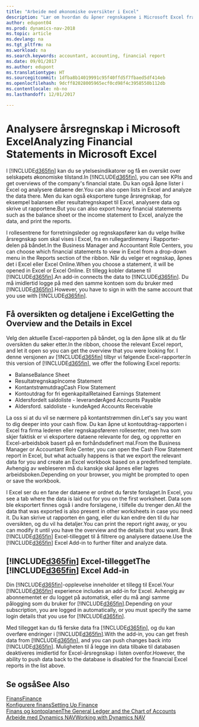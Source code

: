 ```yaml
---
title: "Arbeide med økonomiske oversikter i Excel"
description: "Lær om hvordan du åpner regnskapene i Microsoft Excel fra Dynamics NAV for bedre analyser."
author: edupont04
ms.prod: dynamics-nav-2018
ms.topic: article
ms.devlang: na
ms.tgt_pltfrm: na
ms.workload: na
ms.search.keywords: accountant, accounting, financial report
ms.date: 09/01/2017
ms.author: edupont
ms.translationtype: HT
ms.sourcegitcommit: 1dfba8b14019991c95f40ffd5f7fbaed5df414eb
ms.openlocfilehash: 9dcff82028005965ecf0cd98f4c3958550b112db
ms.contentlocale: nb-no
ms.lasthandoff: 12/01/2017

---
```

# <a name="analyzing-financial-statements-in-microsoft-excel"></a><span data-ttu-id="31860-103">Analysere årsregnskap i Microsoft Excel</span><span class="sxs-lookup"><span data-stu-id="31860-103">Analyzing Financial Statements in Microsoft Excel</span></span>
<span data-ttu-id="31860-104">I [!INCLUDE[d365fin](includes/d365fin_md.md)] kan du se ytelsesindikatorer og få en oversikt over selskapets økonomiske tilstand.</span><span class="sxs-lookup"><span data-stu-id="31860-104">In [!INCLUDE[d365fin](includes/d365fin_md.md)], you can see KPIs and get overviews of the company's financial state.</span></span> <span data-ttu-id="31860-105">Du kan også åpne lister i Excel og analysere dataene der.</span><span class="sxs-lookup"><span data-stu-id="31860-105">You can also open lists in Excel and analyze the data there.</span></span> <span data-ttu-id="31860-106">Men du kan også eksportere tunge årsregnskap, for eksempel balansen eller resultatregnskapet til Excel, analysere data og skrive ut rapportene.</span><span class="sxs-lookup"><span data-stu-id="31860-106">But you can also export heavy financial statements such as the balance sheet or the income statement to Excel, analyze the data, and print the reports.</span></span>  

<span data-ttu-id="31860-107">I rollesentrene for forretningsleder og regnskapsfører kan du velge hvilke årsregnskap som skal vises i Excel, fra en rullegardinmeny i Rapporter-delen på båndet.</span><span class="sxs-lookup"><span data-stu-id="31860-107">In the Business Manager and Accountant Role Centers, you can choose which financial statements to view in Excel from a drop-down menu in the Reports section of the ribbon.</span></span> <span data-ttu-id="31860-108">Når du velger et regnskap, åpnes det i Excel eller Excel Online.</span><span class="sxs-lookup"><span data-stu-id="31860-108">When you choose a statement, it will be opened in Excel or Excel Online.</span></span> <span data-ttu-id="31860-109">Et tillegg kobler dataene til [!INCLUDE[d365fin](includes/d365fin_md.md)].</span><span class="sxs-lookup"><span data-stu-id="31860-109">An add-in connects the data to [!INCLUDE[d365fin](includes/d365fin_md.md)].</span></span> <span data-ttu-id="31860-110">Du må imidlertid logge på med den samme kontoen som du bruker med [!INCLUDE[d365fin](includes/d365fin_md.md)].</span><span class="sxs-lookup"><span data-stu-id="31860-110">However, you have to sign in with the same account that you use with [!INCLUDE[d365fin](includes/d365fin_md.md)].</span></span>  

## <a name="getting-the-overview-and-the-details-in-excel"></a><span data-ttu-id="31860-111">Få oversikten og detaljene i Excel</span><span class="sxs-lookup"><span data-stu-id="31860-111">Getting the Overview and the Details in Excel</span></span>
<span data-ttu-id="31860-112">Velg den aktuelle Excel-rapporten på båndet, og la den åpne slik at du får oversikten du søker etter.</span><span class="sxs-lookup"><span data-stu-id="31860-112">In the ribbon, choose the relevant Excel report, and let it open so you can get the overview that you were looking for.</span></span> <span data-ttu-id="31860-113">I denne versjonen av [!INCLUDE[d365fin](includes/d365fin_md.md)] tilbyr vi følgende Excel-rapporter:</span><span class="sxs-lookup"><span data-stu-id="31860-113">In this version of [!INCLUDE[d365fin](includes/d365fin_md.md)], we offer the following Excel reports:</span></span>

- <span data-ttu-id="31860-114">Balanse</span><span class="sxs-lookup"><span data-stu-id="31860-114">Balance Sheet</span></span>  
- <span data-ttu-id="31860-115">Resultatregnskap</span><span class="sxs-lookup"><span data-stu-id="31860-115">Income Statement</span></span>  
- <span data-ttu-id="31860-116">Kontantstrømutdrag</span><span class="sxs-lookup"><span data-stu-id="31860-116">Cash Flow Statement</span></span>  
- <span data-ttu-id="31860-117">Kontoutdrag for fri egenkapital</span><span class="sxs-lookup"><span data-stu-id="31860-117">Retained Earnings Statement</span></span>  
- <span data-ttu-id="31860-118">Aldersfordelt saldoliste - leverandør</span><span class="sxs-lookup"><span data-stu-id="31860-118">Aged Accounts Payable</span></span>  
- <span data-ttu-id="31860-119">Aldersford. saldoliste - kunde</span><span class="sxs-lookup"><span data-stu-id="31860-119">Aged Accounts Receivable</span></span>  

<span data-ttu-id="31860-120">La oss si at du vil se nærmere på kontantstrømmen din.</span><span class="sxs-lookup"><span data-stu-id="31860-120">Let's say you want to dig deeper into your cash flow.</span></span> <span data-ttu-id="31860-121">Du kan åpne ut kontoutdrag-rapporten i Excel fra firma lederen eller regnskapsføreren rollesenter, men hva som skjer faktisk er vi eksportere dataene relevante for deg, og oppretter en Excel-arbeidsbok basert på en forhåndsdefinert mal.</span><span class="sxs-lookup"><span data-stu-id="31860-121">From the Business Manager or Accountant Role Center, you can open the Cash Flow Statement report in Excel, but what actually happens is that we export the relevant data for you and create an Excel workbook based on a predefined template.</span></span> <span data-ttu-id="31860-122">Avhengig av webleseren må du kanskje skal åpnes eller lagres arbeidsboken.</span><span class="sxs-lookup"><span data-stu-id="31860-122">Depending on your browser, you might be prompted to open or save the workbook.</span></span>  

<span data-ttu-id="31860-123">I Excel ser du en fane der dataene er ordnet du første forslaget.</span><span class="sxs-lookup"><span data-stu-id="31860-123">In Excel, you see a tab where the data is laid out for you on the first worksheet.</span></span> <span data-ttu-id="31860-124">Data som ble eksportert finnes også i andre forslagene, i tilfelle du trenger den.</span><span class="sxs-lookup"><span data-stu-id="31860-124">All the data that was exported is also present in other worksheets in case you need it.</span></span> <span data-ttu-id="31860-125">Du kan skrive ut rapporten én gang, eller du kan endre den til du har oversikten, og du vil ha detaljer.</span><span class="sxs-lookup"><span data-stu-id="31860-125">You can print the report right away, or you can modify it until you have the overview and the details that you want.</span></span> <span data-ttu-id="31860-126">Bruk [!INCLUDE[d365fin](includes/d365fin_md.md)] Excel-tillegget til å filtrere og analysere dataene.</span><span class="sxs-lookup"><span data-stu-id="31860-126">Use the [!INCLUDE[d365fin](includes/d365fin_md.md)] Excel Add-in to further filter and analyze data.</span></span>  

## <a name="the-included365finincludesd365finmdmd-excel-add-in"></a><span data-ttu-id="31860-127">[!INCLUDE[d365fin](includes/d365fin_md.md)] Excel-tillegget</span><span class="sxs-lookup"><span data-stu-id="31860-127">The [!INCLUDE[d365fin](includes/d365fin_md.md)] Excel Add-in</span></span>
<span data-ttu-id="31860-128">Din [!INCLUDE[d365fin](includes/d365fin_md.md)]-opplevelse inneholder et tillegg til Excel.</span><span class="sxs-lookup"><span data-stu-id="31860-128">Your [!INCLUDE[d365fin](includes/d365fin_md.md)] experience includes an add-in for Excel.</span></span> <span data-ttu-id="31860-129">Avhengig av abonnementet er du logget på automatisk, eller du må angi samme pålogging som du bruker for [!INCLUDE[d365fin](includes/d365fin_md.md)].</span><span class="sxs-lookup"><span data-stu-id="31860-129">Depending on your subscription, you are logged in automatically, or you must specify the same login details that you use for [!INCLUDE[d365fin](includes/d365fin_md.md)].</span></span>  

<span data-ttu-id="31860-130">Med tillegget kan du få ferske data fra [!INCLUDE[d365fin](includes/d365fin_md.md)], og du kan overføre endringer i [!INCLUDE[d365fin](includes/d365fin_md.md)].</span><span class="sxs-lookup"><span data-stu-id="31860-130">With the add-in, you can get fresh data from [!INCLUDE[d365fin](includes/d365fin_md.md)], and you can push changes back into [!INCLUDE[d365fin](includes/d365fin_md.md)].</span></span> <span data-ttu-id="31860-131">Muligheten til å legge inn data tilbake til databasen deaktiveres imidlertid for Excel-årsregnskap i listen ovenfor.</span><span class="sxs-lookup"><span data-stu-id="31860-131">However, the ability to push data back to the database is disabled for the financial Excel reports in the list above.</span></span>  

## <a name="see-also"></a><span data-ttu-id="31860-132">Se også</span><span class="sxs-lookup"><span data-stu-id="31860-132">See Also</span></span>
[<span data-ttu-id="31860-133">Finans</span><span class="sxs-lookup"><span data-stu-id="31860-133">Finance</span></span>](finance.md)  
[<span data-ttu-id="31860-134">Konfigurere finans</span><span class="sxs-lookup"><span data-stu-id="31860-134">Setting Up Finance</span></span>](finance-setup-finance.md)  
[<span data-ttu-id="31860-135">Finans og kontoplanen</span><span class="sxs-lookup"><span data-stu-id="31860-135">The General Ledger and the Chart of Accounts</span></span>](finance-general-ledger.md)  
[<span data-ttu-id="31860-136">Arbeide med Dynamics NAV</span><span class="sxs-lookup"><span data-stu-id="31860-136">Working with Dynamics NAV</span></span>](ui-work-product.md)  

